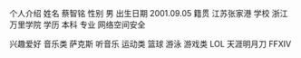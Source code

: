 个人介绍
姓名 蔡智铭
性别 男
出生日期 2001.09.05
籍贯 江苏张家港
学校 浙江万里学院
学历 本科
专业 网络空间安全

兴趣爱好
音乐类 萨克斯 听音乐
运动类 篮球 游泳
游戏类 LOL 天涯明月刀 FFXIV 
